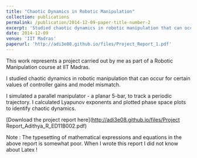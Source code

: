 ```yaml
---
title: "Chaotic Dynamics in Robotic Manipulation"
collection: publications
permalink: /publication/2014-12-09-paper-title-number-2
excerpt: 'Studied chaotic dynamics in robotic manipulation that can occur for certain values of controller gains and model mismatch.'
date: 2014-12-09
venue: 'IIT Madras'
paperurl: 'http://adi3e08.github.io/files/Project_Report_1.pdf'
---
```

This work represents a project carried out by me as part of a Robotic Manipulation course at IIT Madras.

I studied chaotic dynamics in robotic manipulation that can occur for certain values of controller gains and model mismatch.

I simulated a parallel manipulator - a planar 5-bar, to track a periodic trajectory. I calculated Lyapunov exponents and plotted phase space plots to identify chaotic dynamics.

[Download the project report here](http://adi3e08.github.io/files/Project Report_Adithya_R_ED11B002.pdf)

Note : The typesetting of mathematical expressions and equations in the above report is somewhat poor. When I wrote this report I did not know about Latex ! 
